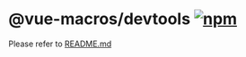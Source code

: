 # @vue-macros/devtools [![npm](https://img.shields.io/npm/v/@vue-macros/devtools.svg)](https://npmjs.com/package/@vue-macros/devtools)

Please refer to [README.md](https://github.com/vue-macros/vue-macros#readme)
